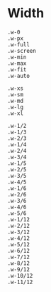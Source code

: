 # Width

`.w-0`  
`.w-px`  
`.w-full`  
`.w-screen`  
`.w-min`  
`.w-max`  
`.w-fit`  
`.w-auto`  

`.w-xs`  
`.w-sm`  
`.w-md`  
`.w-lg`  
`.w-xl`  

`.w-1/2`  
`.w-1/3`  
`.w-2/3`  
`.w-1/4`  
`.w-2/4`  
`.w-3/4`  
`.w-1/5`  
`.w-2/5`  
`.w-3/5`  
`.w-4/5`  
`.w-1/6`  
`.w-2/6`  
`.w-3/6`  
`.w-4/6`  
`.w-5/6`  
`.w-1/12`  
`.w-2/12`  
`.w-3/12`  
`.w-4/12`  
`.w-5/12`  
`.w-6/12`  
`.w-7/12`  
`.w-8/12`  
`.w-9/12`  
`.w-10/12`  
`.w-11/12`  
